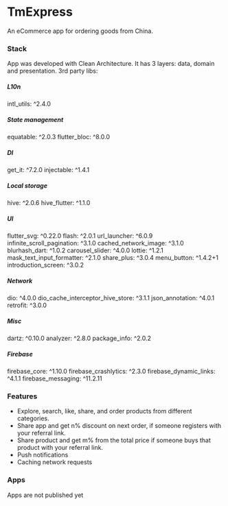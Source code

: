 # TmExpress

An eCommerce app for ordering goods from China. 

### Stack
App was developed with Clean Architecture. It has 3 layers: data, domain and presentation.
3rd party libs:
##### L10n
  intl_utils: ^2.4.0

##### State management
  equatable: ^2.0.3
  flutter_bloc: ^8.0.0

##### DI
  get_it: ^7.2.0
  injectable: ^1.4.1

##### Local storage
  hive: ^2.0.6
  hive_flutter: ^1.1.0


##### UI
  flutter_svg: ^0.22.0
  flash: ^2.0.1
  url_launcher: ^6.0.9
  infinite_scroll_pagination: ^3.1.0
  cached_network_image: ^3.1.0
  blurhash_dart: ^1.0.2
  carousel_slider: ^4.0.0
  lottie: ^1.2.1
  mask_text_input_formatter: ^2.1.0
  share_plus: ^3.0.4
  menu_button: ^1.4.2+1
  introduction_screen: ^3.0.2
  
##### Network
  dio: ^4.0.0
  dio_cache_interceptor_hive_store: ^3.1.1
  json_annotation: ^4.0.1
  retrofit: ^3.0.0

##### Misc
  dartz: ^0.10.0
  analyzer: ^2.8.0
  package_info: ^2.0.2

##### Firebase
  firebase_core: ^1.10.0
  firebase_crashlytics: ^2.3.0
  firebase_dynamic_links: ^4.1.1
  firebase_messaging: ^11.2.11

### Features
* Explore, search, like, share, and order products from different categories.
* Share app and get n% discount on next order, if someone registers with your referral link.
* Share product and get m% from the total price if someone buys that product with your referral link.
* Push notifications
* Caching network requests

### Apps
Apps are not published yet
